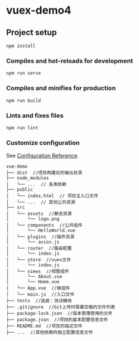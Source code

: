 # vuex-demo4

## Project setup
```
npm install
```

### Compiles and hot-reloads for development
```
npm run serve
```

### Compiles and minifies for production
```
npm run build
```

### Lints and fixes files
```
npm run lint
```

### Customize configuration
See [Configuration Reference](https://cli.vuejs.org/config/).
```
vue-demo
├── dist  //项目构建后的输出目录
├── node_modules
│   └── ...  // 各类依赖
├── public
│   └── index.html  // 项目主入口文件
│   └── ...  // 其他公共资源
├── src
│   └── assets  //静态资源
│       └── logo.png
│   └── components  //公共组件
│       └── HelloWorld.vue
│   └── plugins  //插件资源
│       └── axios.js
│   └── router  //路由配置
│       └── index.js
│   └── store  //vuex文件
│       └── index.js
│   └── views  //视图组件
│       └── About.vue
│       └── Home.vue
│   └── App.vue  //根组件
│   └── main.js  //入口文件
├── tests  //选装：测试模块
├── .gitignore  //Git上传时需要忽略的文件列表
├── package-lock.json  //版本管理使用的文件
├── package.json  //项目的基本配置信息文件
├── README.md  //项目的描述文件
├── ...  //其他依赖的独立配置信息文件
```